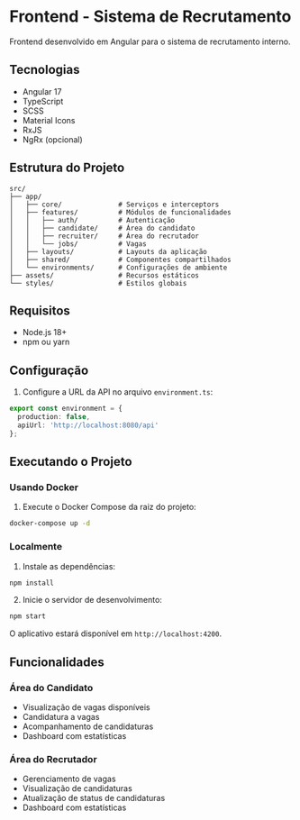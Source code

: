 # Frontend - Sistema de Recrutamento

Frontend desenvolvido em Angular para o sistema de recrutamento interno.

## Tecnologias

- Angular 17
- TypeScript
- SCSS
- Material Icons
- RxJS
- NgRx (opcional)

## Estrutura do Projeto

```
src/
├── app/
│   ├── core/              # Serviços e interceptors
│   ├── features/          # Módulos de funcionalidades
│   │   ├── auth/          # Autenticação
│   │   ├── candidate/     # Área do candidato
│   │   ├── recruiter/     # Área do recrutador
│   │   └── jobs/          # Vagas
│   ├── layouts/           # Layouts da aplicação
│   ├── shared/            # Componentes compartilhados
│   └── environments/      # Configurações de ambiente
├── assets/                # Recursos estáticos
└── styles/                # Estilos globais
```

## Requisitos

- Node.js 18+
- npm ou yarn

## Configuração

1. Configure a URL da API no arquivo `environment.ts`:
```typescript
export const environment = {
  production: false,
  apiUrl: 'http://localhost:8080/api'
};
```

## Executando o Projeto

### Usando Docker

1. Execute o Docker Compose da raiz do projeto:
```bash
docker-compose up -d
```

### Localmente

1. Instale as dependências:
```bash
npm install
```

2. Inicie o servidor de desenvolvimento:
```bash
npm start
```

O aplicativo estará disponível em `http://localhost:4200`.

## Funcionalidades

### Área do Candidato
- Visualização de vagas disponíveis
- Candidatura a vagas
- Acompanhamento de candidaturas
- Dashboard com estatísticas

### Área do Recrutador
- Gerenciamento de vagas
- Visualização de candidaturas
- Atualização de status de candidaturas
- Dashboard com estatísticas

